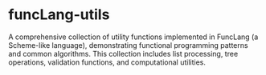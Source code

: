 # funcLang-utils
A comprehensive collection of utility functions implemented in FuncLang (a Scheme-like language), demonstrating functional programming patterns and common algorithms. This collection includes list processing, tree operations, validation functions, and computational utilities.
